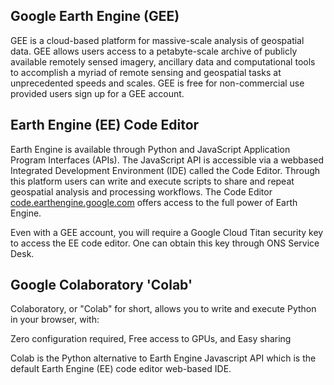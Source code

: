 
## Google Earth Engine (GEE) 

GEE is a cloud-based platform for massive-scale analysis of geospatial data. GEE allows users access to a petabyte-scale archive of publicly available remotely sensed imagery, ancillary data and computational tools to accomplish a myriad of remote sensing and geospatial tasks at unprecedented speeds and scales. GEE is free for non-commercial use provided users sign up for a GEE account.

## Earth Engine (EE) Code Editor

Earth Engine is available through Python and JavaScript Application Program Interfaces (APIs). The JavaScript API is accessible via a webbased Integrated Development Environment (IDE) called the Code Editor. Through  this platform users can write and execute scripts to share and repeat geospatial analysis and processing workflows. The
Code Editor  [code.earthengine.google.com](https://code.earthengine.google.com/) offers access to the full power of Earth Engine. 

Even with a GEE account, you will require a Google Cloud Titan security key to access the EE code editor. One can obtain this key through ONS Service Desk. 

## Google Colaboratory 'Colab'

Colaboratory, or "Colab" for short, allows you to write and execute Python in your browser, with:

Zero configuration required,
Free access to GPUs, and 
Easy sharing

Colab is the Python alternative to Earth Engine Javascript API which is the default Earth Engine (EE) code editor web-based IDE.
